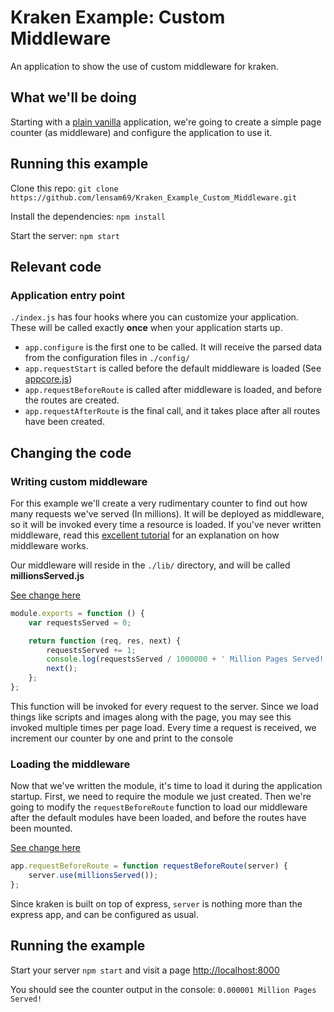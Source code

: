 # Kraken Example: Custom Middleware

An application to show the use of custom middleware for kraken.

## What we'll be doing

Starting with a [plain vanilla](https://github.com/lensam69/Kraken_Example_Custom_Middleware/commit/6efd4ff8a767936858422064b115a3e4845a3b33) application,
we're going to create a simple page counter (as middleware) and configure the application to use it.

## Running this example

Clone this repo: `git clone https://github.com/lensam69/Kraken_Example_Custom_Middleware.git`

Install the dependencies: `npm install`

Start the server: `npm start`

## Relevant code

### Application entry point
`./index.js` has four hooks where you can customize your application. These will be called exactly **once** when your application starts up.
- `app.configure` is the first one to be called. It will receive the parsed data from the configuration files in `./config/`
- `app.requestStart` is called before the default middleware is loaded (See [appcore.js](https://github.com/paypal/kraken-js/blob/master/lib/appcore.js))
- `app.requestBeforeRoute` is called after middleware is loaded, and before the routes are created.
- `app.requestAfterRoute` is the final call, and it takes place after all routes have been created.

## Changing the code

### Writing custom middleware
For this example we'll create a very rudimentary counter to find out how many requests we've served (In millions). It will be deployed as middleware, so it will be invoked
every time a resource is loaded. If you've never written middleware, read this [excellent tutorial](http://www.hacksparrow.com/how-to-write-midddleware-for-connect-express-js.html)
for an explanation on how middleware works.

Our middleware will reside in the `./lib/` directory, and will be called **millionsServed.js**

[See change here](https://github.com/lensam69/Kraken_Example_Custom_Middleware/commit/ea40b8a587f96b59d48083230f8dbbaa29a9fef9)

```javascript
module.exports = function () {
    var requestsServed = 0;

    return function (req, res, next) {
        requestsServed += 1;
        console.log(requestsServed / 1000000 + ' Million Pages Served!');
        next();
    };
};
```
This function will be invoked for every request to the server. Since we load things like scripts and images along with the page,
you may see this invoked multiple times per page load. Every time a request is received, we increment our counter by one
and print to the console

### Loading the middleware
Now that we've written the module, it's time to load it during the application startup. First, we need to require the module we just created.
Then we're going to modify the `requestBeforeRoute` function to load our middleware after the default modules have been loaded, and
before the routes have been mounted.

[See change here](https://github.com/lensam69/Kraken_Example_Custom_Middleware/commit/c7346cea7b79b92f463262c05af4c76eacc1f111)

```javascript
app.requestBeforeRoute = function requestBeforeRoute(server) {
    server.use(millionsServed());
};
```

Since kraken is built on top of express, `server` is nothing more than the express app, and can be configured as usual.


## Running the example
Start your server `npm start` and visit a page [http://localhost:8000](http://localhost:8000)

You should see the counter output in the console:
`0.000001 Million Pages Served!`
